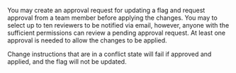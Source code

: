 You may create an approval request for updating a flag and request approval from a team member before applying the changes. You may to select up to ten reviewers to be notified via email, however, anyone with the sufficient permissions can review a pending approval request. At least one approval is needed to allow the changes to be applied.

Change instructions that are in a conflict state will fail if approved and applied, and the flag will not be updated.
